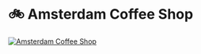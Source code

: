 # :bike: Amsterdam Coffee Shop

[![Amsterdam Coffee Shop](https://img.youtube.com/vi/ymLNcAwYmBM/0.jpg)](https://youtu.be/ymLNcAwYmBM)
